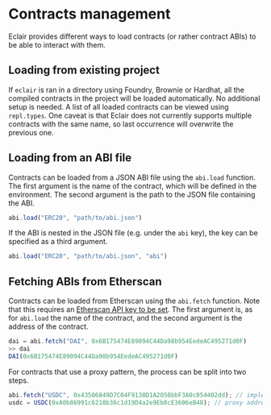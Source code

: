 # Contracts management

Eclair provides different ways to load contracts (or rather contract ABIs) to be able to interact with them.

## Loading from existing project

If `eclair` is ran in a directory using Foundry, Brownie or Hardhat, all the compiled contracts in the project will be loaded automatically.
No additional setup is needed. A list of all loaded contracts can be viewed using `repl.types`.
One caveat is that Eclair does not currently supports multiple contracts with the same name, so last occurrence will overwrite the previous one.

## Loading from an ABI file

Contracts can be loaded from a JSON ABI file using the `abi.load` function.
The first argument is the name of the contract, which will be defined in the environment.
The second argument is the path to the JSON file containing the ABI.

```javascript
abi.load("ERC20", "path/to/abi.json")
```

If the ABI is nested in the JSON file (e.g. under the `abi` key), the key can be specified as a third argument.

```javascript
abi.load("ERC20", "path/to/abi.json", "abi")
```

## Fetching ABIs from Etherscan

Contracts can be loaded from Etherscan using the `abi.fetch` function.
Note that this requires an [Etherscan API key to be set](./configuration.md).
The first argument is, as for `abi.load` the name of the contract, and the second argument is the address of the contract.

```javascript
dai = abi.fetch("DAI", 0x6B175474E89094C44Da98b954EedeAC495271d0F)
>> dai
DAI(0x6B175474E89094C44Da98b954EedeAC495271d0F)
```

For contracts that use a proxy pattern, the process can be split into two steps.

```javascript
abi.fetch("USDC", 0x43506849D7C04F9138D1A2050bbF3A0c054402dd); // implementation address
usdc = USDC(0xA0b86991c6218b36c1d19D4a2e9Eb0cE3606eB48); // proxy address
```
